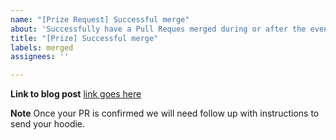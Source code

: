 ```yaml
---
name: "[Prize Request] Successful merge"
about: 'Successfully have a Pull Reques merged during or after the event (within 7-days). '
title: "[Prize] Successful merge"
labels: merged
assignees: ''

---
```


**Link to blog post**
[link goes here](/)

**Note**
Once your PR is confirmed we will need follow up with instructions to send your hoodie. 
